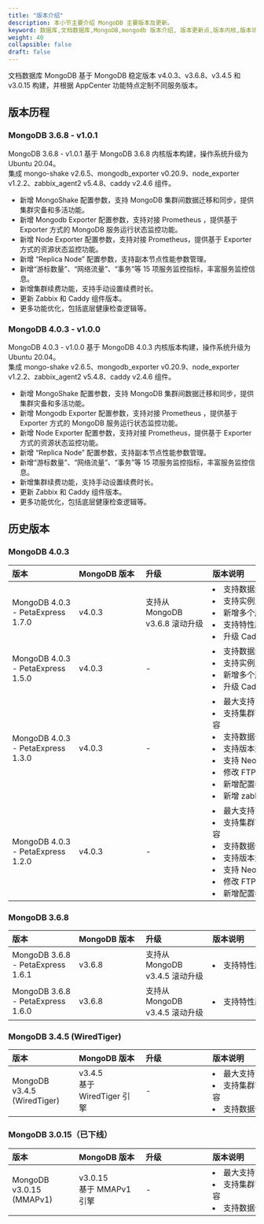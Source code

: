 ```yaml
---
title: "版本介绍"
description: 本小节主要介绍 MongoDB 主要版本及更新。 
keyword: 数据库,文档数据库,MongoDB,mongodb 版本介绍, 版本更新点,版本内核,版本功能
weight: 40
collapsible: false
draft: false
---
```


 文档数据库 MongoDB 基于 MongoDB 稳定版本 v4.0.3、v3.6.8、v3.4.5 和 v3.0.15 构建，并根据 AppCenter 功能特点定制不同服务版本。

## 版本历程

### MongoDB 3.6.8 - v1.0.1

MongoDB 3.6.8 - v1.0.1 基于 MongoDB 3.6.8 内核版本构建，操作系统升级为 Ubuntu 20.04。  
集成 mongo-shake v2.6.5、mongodb_exporter v0.20.9、node_exporter v1.2.2、zabbix_agent2 v5.4.8、caddy v2.4.6 组件。

- 新增 MongoShake 配置参数，支持 MongoDB 集群间数据迁移和同步，提供集群灾备和多活功能。
- 新增 Mongodb Exporter 配置参数，支持对接 Prometheus ，提供基于 Exporter 方式的 MongoDB 服务运行状态监控功能。
- 新增 Node Exporter 配置参数，支持对接 Prometheus，提供基于 Exporter 方式的资源状态监控功能。
- 新增 “Replica Node” 配置参数，支持副本节点性能参数管理。
- 新增“游标数量”、“网络流量”、“事务”等 15 项服务监控指标，丰富服务监控信息。
- 新增集群续费功能，支持手动设置续费时长。
- 更新 Zabbix 和 Caddy 组件版本。
- 更多功能优化，包括底层健康检查逻辑等。

### MongoDB 4.0.3 - v1.0.0

MongoDB 4.0.3 - v1.0.0 基于 MongoDB 4.0.3 内核版本构建，操作系统升级为 Ubuntu 20.04。  
集成 mongo-shake v2.6.5、mongodb_exporter v0.20.9、node_exporter v1.2.2、zabbix_agent2 v5.4.8、caddy v2.4.6 组件。

- 新增 MongoShake 配置参数，支持 MongoDB 集群间数据迁移和同步，提供集群灾备和多活功能。
- 新增 Mongodb Exporter 配置参数，支持对接 Prometheus ，提供基于 Exporter 方式的 MongoDB 服务运行状态监控功能。
- 新增 Node Exporter 配置参数，支持对接 Prometheus，提供基于 Exporter 方式的资源状态监控功能。
- 新增 “Replica Node” 配置参数，支持副本节点性能参数管理。
- 新增“游标数量”、“网络流量”、“事务”等 15 项服务监控指标，丰富服务监控信息。
- 新增集群续费功能，支持手动设置续费时长。
- 更新 Zabbix 和 Caddy 组件版本。
- 更多功能优化，包括底层健康检查逻辑等。

## 历史版本

### MongoDB 4.0.3

|<span style="display:inline-block;width:120px">版本</span> |<span style="display:inline-block;width:120px">MongoDB 版本</span>|<span style="display:inline-block;width:120px">升级</span>|<span style="display:inline-block;width:260px">版本说明</span>|
|:----|:----|:----|:----|
|MongoDB 4.0.3 - PetaExpress 1.7.0|v4.0.3|支持从 MongoDB v3.6.8 滚动升级|<li>支持数据盘自动扩容<li> 支持实例主机和磁盘类型自定义<li>新增多个服务监控项选择<li>支持特性版本查看和修改<li>升级 Caddy 版本为 1.0.3|
|MongoDB 4.0.3 - PetaExpress 1.5.0|v4.0.3|- |<li>支持数据盘自动扩容<li>支持实例主机和磁盘类型自定义<li>新增多个服务监控项选择<li>升级 Caddy 版本为 1.0.3|
|MongoDB 4.0.3 - PetaExpress 1.3.0|v4.0.3|- |<li>最大支持7个节点<li>支持集群节点横向伸缩和纵向扩容<li>支持数据备份<li> 支持版本升级<li> 支持 NeonSAN <li>修改 FTP 服务为 Caddy 服务 <li>新增配置参数项<li>新增 zabbix-agent 服务监控|
|MongoDB 4.0.3 - PetaExpress 1.2.0|v4.0.3|- |<li>最大支持7个节点<li>支持集群节点横向伸缩和纵向扩容<li>支持数据备份<li> 支持版本升级<li> 支持 NeonSAN <li>修改 FTP 服务为 Caddy 服务 <li>新增配置参数项|

### MongoDB 3.6.8 

|<span style="display:inline-block;width:120px">版本</span> |<span style="display:inline-block;width:120px">MongoDB 版本</span>|<span style="display:inline-block;width:120px">升级</span>|<span style="display:inline-block;width:260px">版本说明</span>|
|:----|:----|:----|:----|
|MongoDB 3.6.8 - PetaExpress 1.6.1|v3.6.8|支持从 MongoDB v3.4.5 滚动升级|<li>支持特性版本查看和修改|
|MongoDB 3.6.8 - PetaExpress 1.6.0|v3.6.8|支持从 MongoDB v3.4.5 滚动升级|<li>支持特性版本查看和修改|

### MongoDB 3.4.5 (WiredTiger)

|<span style="display:inline-block;width:120px">版本</span> |<span style="display:inline-block;width:120px">MongoDB 版本</span>|<span style="display:inline-block;width:120px">升级</span>|<span style="display:inline-block;width:260px">版本说明</span>|
|:----|:----|:----|:----|
|MongoDB v3.4.5 (WiredTiger)|v3.4.5 <br>基于 WiredTiger 引擎|- |<li>最大支持7个节点<li>支持集群节点横向伸缩和纵向扩容<li>支持数据备份|

### MongoDB 3.0.15（已下线）

|<span style="display:inline-block;width:120px">版本</span> |<span style="display:inline-block;width:120px">MongoDB 版本</span>|<span style="display:inline-block;width:120px">升级</span>|<span style="display:inline-block;width:260px">版本说明</span>|
|:----|:----|:----|:----|
|MongoDB v3.0.15 (MMAPv1)|v3.0.15 <br>基于 MMAPv1 引擎|- |<li>最大支持7个节点<li>支持集群节点横向伸缩和纵向扩容<li>支持数据备份|
